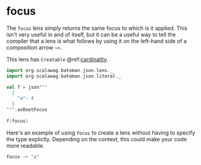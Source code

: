 # focus

The `focus` lens simply returns the same focus to which is it applied. 
This isn't very useful in and of itself, but it can be a useful way to 
tell the compiler that a lens is what follows by using it on the 
left-hand side of a composition arrow `~>`.

This lens has `Creatable` @ref:[cardinality](../cardinality.md).

```scala mdoc:bateman:right:focus
import org.scalawag.bateman.json.lens._
import org.scalawag.bateman.json.literal._

val f = json"""
  {
    "a": 4
  }
""".asRootFocus
  
f(focus)
```

Here's an example of using `focus` to create a lens without having to 
specify the type explictly. Depending on the context, this could make your 
code more readable.

```scala mdoc:bateman:value
focus ~> "a"
```
